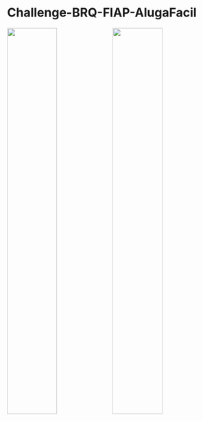 # Challenge-BRQ-FIAP-AlugaFacil

<img width="48%" src="Challenge-BRQ-FIAP-AlugaFacil/FrontEnd/assets/images/Alugafacil.png">
<img width="48%" src="Challenge-BRQ-FIAP-AlugaFacil/FrontEnd/assets/images/Alugafacil2.png">
